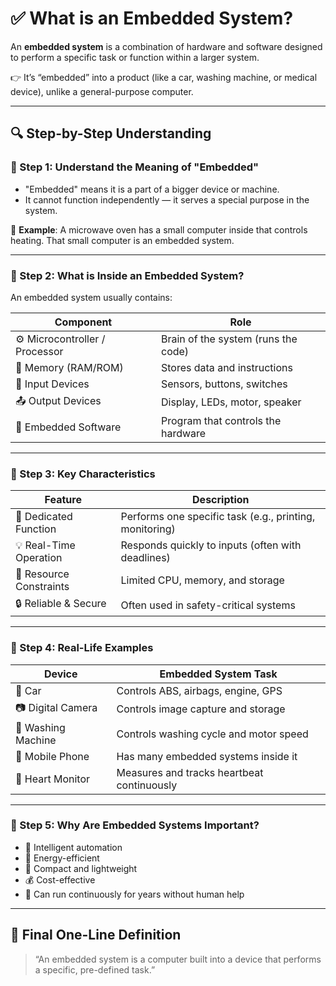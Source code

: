 # ✅ What is an Embedded System?

An **embedded system** is a combination of hardware and software designed to perform a specific task or function within a larger system.

👉 It’s “embedded” into a product (like a car, washing machine, or medical device), unlike a general-purpose computer.

---

## 🔍 Step-by-Step Understanding

### 🔹 Step 1: Understand the Meaning of "Embedded"

- "Embedded" means it is a part of a bigger device or machine.
- It cannot function independently — it serves a special purpose in the system.

🧠 **Example**: A microwave oven has a small computer inside that controls heating. That small computer is an embedded system.

---

### 🔹 Step 2: What is Inside an Embedded System?

An embedded system usually contains:

| Component                      | Role                                  |
|-------------------------------|---------------------------------------|
| ⚙️ Microcontroller / Processor | Brain of the system (runs the code)   |
| 💽 Memory (RAM/ROM)            | Stores data and instructions          |
| 🔌 Input Devices               | Sensors, buttons, switches            |
| 📤 Output Devices              | Display, LEDs, motor, speaker         |
| 🔄 Embedded Software           | Program that controls the hardware    |

---

### 🔹 Step 3: Key Characteristics

| Feature               | Description                                              |
|-----------------------|----------------------------------------------------------|
| 🎯 Dedicated Function | Performs one specific task (e.g., printing, monitoring)  |
| 💡 Real-Time Operation| Responds quickly to inputs (often with deadlines)        |
| 💾 Resource Constraints| Limited CPU, memory, and storage                         |
| 🔒 Reliable & Secure  | Often used in safety-critical systems                    |

---

### 🔹 Step 4: Real-Life Examples

| Device               | Embedded System Task                         |
|----------------------|-----------------------------------------------|
| 🚗 Car               | Controls ABS, airbags, engine, GPS            |
| 📷 Digital Camera    | Controls image capture and storage            |
| 🧼 Washing Machine   | Controls washing cycle and motor speed        |
| 📱 Mobile Phone      | Has many embedded systems inside it           |
| 🏥 Heart Monitor     | Measures and tracks heartbeat continuously    |

---

### 🔹 Step 5: Why Are Embedded Systems Important?

- 🧠 Intelligent automation  
- 🔋 Energy-efficient  
- 📏 Compact and lightweight  
- 💰 Cost-effective  
- 🔄 Can run continuously for years without human help  

---

## 📌 Final One-Line Definition

> “An embedded system is a computer built into a device that performs a specific, pre-defined task.”
